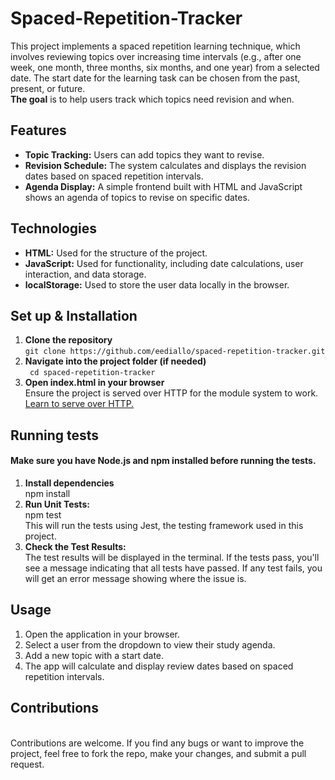 # Spaced-Repetition-Tracker

This project implements a spaced repetition learning technique, which involves reviewing topics over increasing time intervals (e.g., after one week, one month, three months, six months, and one year) from a selected date. The start date for the learning task can be chosen from the past, present, or future.<br>**The goal** is to help users track which topics need revision and when.

## Features
- **Topic Tracking:** Users can add topics they want to revise.
- **Revision Schedule:** The system calculates and displays the revision dates based on spaced repetition intervals.
- **Agenda Display:** A simple frontend built with HTML and JavaScript shows an agenda of topics to revise on specific dates.

## Technologies
- **HTML:** Used for the structure of the project.
- **JavaScript:** Used for functionality, including date calculations, user interaction, and data storage.
- **localStorage:** Used to store the user data locally in the browser.

## Set up & Installation
1. **Clone the repository** <br>``` git clone https://github.com/eediallo/spaced-repetition-tracker.git ```
2. **Navigate into the project folder (if needed)** <br>``` cd spaced-repetition-tracker``` 
3. **Open index.html in your browser** <br>Ensure the project is served over HTTP for the module system to work. [Learn to serve over HTTP.](https://www.npmjs.com/package/http-server)

## Running tests
#### Make sure you have **Node.js** and **npm** installed before running the tests.
1. **Install dependencies** <br>npm install
2. **Run Unit Tests:** <br>npm test <br>This will run the tests using Jest, the testing framework used in this project. 
3. **Check the Test Results:** <br>The test results will be displayed in the terminal. If the tests pass, you'll see a message indicating that all tests have passed. If any test fails, you will get an error message showing where the issue is.

## Usage
1. Open the application in your browser.
2. Select a user from the dropdown to view their study agenda.
3. Add a new topic with a start date.
4. The app will calculate and display review dates based on spaced repetition intervals.

## Contributions 
<br>Contributions are welcome. If you find any bugs or want to improve the project, feel free to fork the repo, make your changes, and submit a pull request.
